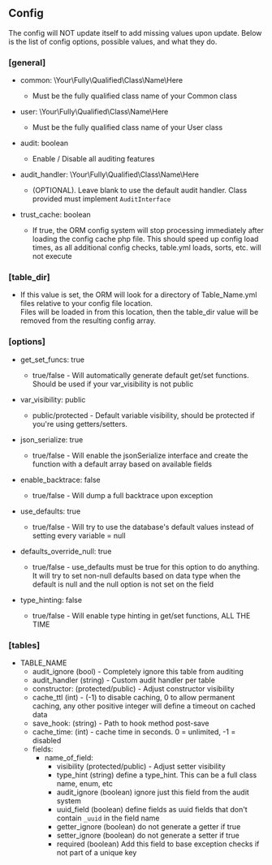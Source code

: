 ## Config

The config will NOT update itself to add missing values upon update. Below is the list of config options, possible values, and what they do.


### [general]

 - common: \Your\Fully\Qualified\Class\Name\Here
   - Must be the fully qualified class name of your Common class

 - user: \Your\Fully\Qualified\Class\Name\Here
   - Must be the fully qualified class name of your User class

 - audit: boolean
   - Enable / Disable all auditing features

 - audit_handler: \Your\Fully\Qualified\Class\Name\Here
   - (OPTIONAL).  Leave blank to use the default audit handler.  Class provided must implement `AuditInterface`

 - trust_cache: boolean
   - If true, the ORM config system will stop processing immediately after loading the config cache php file.
     This should speed up config load times, as all additional config checks, table.yml loads, sorts, etc. will not execute



### [table_dir]
 - If this value is set, the ORM will look for a directory of Table_Name.yml files relative to your config file location.  
   Files will be loaded in from this location, then the table_dir value will be removed from the resulting config array.



### [options]
 - get_set_funcs: true
   - true/false - Will automatically generate default get/set functions.  Should be used if your var_visibility is not public

 - var_visibility: public
   - public/protected - Default variable visibility, should be protected if you're using getters/setters.

 - json_serialize: true
   - true/false - Will enable the jsonSerialize interface and create the function with a default array based on available fields

 - enable_backtrace: false
   - true/false - Will dump a full backtrace upon exception

 - use_defaults: true
   - true/false - Will try to use the database's default values instead of setting every variable = null

 - defaults_override_null: true
   - true/false - use_defaults must be true for this option to do anything.  It will try to set non-null defaults based on data type when the default is null and the null option is not set on the field
   
 - type_hinting: false
   - true/false - Will enable type hinting in get/set functions, ALL THE TIME
   
   

### [tables]
   - TABLE_NAME
     - audit_ignore (bool) - Completely ignore this table from auditing
     - audit_handler (string) - Custom audit handler per table
     - constructor: (protected/public) - Adjust constructor visibility
     - cache_ttl (int) - (-1) to disable caching, 0 to allow permanent caching, any other positive integer will define a timeout on cached data
     - save_hook: (string) - Path to hook method post-save
     - cache_time: (int) - cache time in seconds.  0 = unlimited, -1 = disabled
     - fields:
       - name_of_field:
         - visibility (protected/public) - Adjust setter visibility
         - type_hint (string) define a type_hint. This can be a full class name, enum, etc
         - audit_ignore (boolean) ignore just this field from the audit system
         - uuid_field (boolean) define fields as uuid fields that don't contain `_uuid` in the field name
         - getter_ignore (boolean) do not generate a getter if true
         - setter_ignore (boolean) do not generate a setter if true
         - required (boolean) Add this field to base exception checks if not part of a unique key

